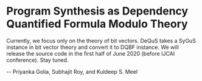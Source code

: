 # Program Synthesis as Dependency Quantified Formula Modulo Theory
Currently, we focus only on the theory of bit vectors. DeQuS takes a SyGuS instance in bit vector theory and convert it to DQBF instance. We will release the source code in the first half of June 2020 (before IJCAI conference). Stay tuned.

--
Priyanka Golia, Subhajit Roy, and Kuldeep S. Meel
